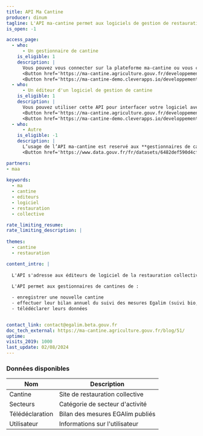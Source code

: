 ```yaml
---
title: API Ma Cantine
producer: dinum
tagline: L'API ma-cantine permet aux logiciels de gestion de restauration collective de s'interfacer avec l'application ma-cantine afin de faciliter la télédéclaration obligatoire de leurs clients.
is_open: -1 

access_page:
  - who:
      - Un gestionnaire de cantine
    is_eligible: 1
    description: |
      Vous pouvez vous connecter sur la plateforme ma-cantine ou vous créer un compte. Pour voir les informations relatives à l'API, cochez l'option "développeur".
      <Button href='https://ma-cantine.agriculture.gouv.fr/developpement-et-apis/' >Ma cantine </Button>
      <Button href='https://ma-cantine-demo.cleverapps.io/developpement-et-apis/' >Plateforme de démo pour les tests </Button>
  - who:
      - Un éditeur d'un logiciel de gestion de cantine
    is_eligible: 1
    description: |
      Vous pouvez utiliser cette API pour interfacer votre logiciel avec la plateforme ma-cantine. Pour voir les informations relatives à l'API, cochez l'option "développeur".
      <Button href='https://ma-cantine.agriculture.gouv.fr/developpement-et-apis/' >Ma cantine </Button>
      <Button href='https://ma-cantine-demo.cleverapps.io/developpement-et-apis/' >Plateforme de démo pour les tests </Button>
  - who:
      - Autre
    is_eligible: -1
    description: |
      L’usage de l’API ma-cantine est reservé aux **gestionnaires de cantines** pour qu'il puissent gérer leurs établissements et effectuer les démarches de suivi d'achats alimentaires.
      <Button href='https://www.data.gouv.fr/fr/datasets/6482def590d4cf8cea3aa33e/#/resources' >Consulter les données ouvertes</Button>

partners: 
- maa
 
keywords:
  - ma
  - cantine
  - editeurs
  - logiciel
  - restauration
  - collective

rate_limiting_resume: 
rate_limiting_description: |
 
themes:
  - cantine
  - restauration

content_intro: |
  
  L'API s'adresse aux éditeurs de logiciel de la restauration collective.
  
  L'API permet aux gestionnaires de cantines de :

  - enregistrer une nouvelle cantine
  - effectuer leur bilan annuel du suivi des mesures Egalim (suivi bio, SIQO, repas végétariens...)
  - télédéclarer leurs données


contact_link: contact@egalim.beta.gouv.fr
doc_tech_external: https://ma-cantine.agriculture.gouv.fr/blog/51/
uptime: 
visits_2019: 1000
last_update: 02/08/2024
---
```


### Données disponibles

| Nom        |Description                                       |
| ----------- | ------------------------------------------------------------------------------------------------------------------------ |
| Cantine  | Site de restauration collective |
| Secteurs | Catégorie de secteur d'activité   |
| Télédéclaration      | Bilan des mesures EGAlim publiés |
| Utilisateur     | Informations sur l'utilisateur |
